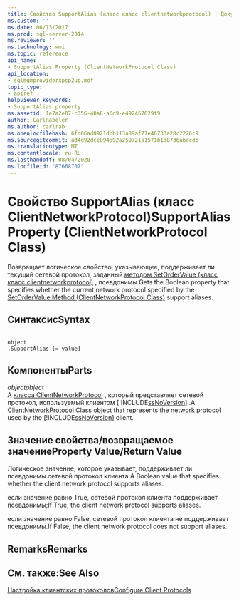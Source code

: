 ```yaml
---
title: Свойство SupportAlias (класс класс clientnetworkprotocol) | Документация Майкрософт
ms.custom: ''
ms.date: 06/13/2017
ms.prod: sql-server-2014
ms.reviewer: ''
ms.technology: wmi
ms.topic: reference
api_name:
- SupportAlias Property (ClientNetworkProtocol Class)
api_location:
- sqlmgmproviderxpsp2up.mof
topic_type:
- apiref
helpviewer_keywords:
- SupportAlias property
ms.assetid: 1e7a2e87-c356-40a6-a6d9-e492467629f9
author: CarlRabeler
ms.author: carlrab
ms.openlocfilehash: 6fd06ad0921dbb113a89af77e46733a28c2226c9
ms.sourcegitcommit: ad4d92dce894592a259721a1571b1d8736abacdb
ms.translationtype: MT
ms.contentlocale: ru-RU
ms.lasthandoff: 08/04/2020
ms.locfileid: "87668707"
---
```

# <a name="supportalias-property-clientnetworkprotocol-class"></a><span data-ttu-id="a6c96-102">Свойство SupportAlias (класс ClientNetworkProtocol)</span><span class="sxs-lookup"><span data-stu-id="a6c96-102">SupportAlias Property (ClientNetworkProtocol Class)</span></span>
  <span data-ttu-id="a6c96-103">Возвращает логическое свойство, указывающее, поддерживает ли текущий сетевой протокол, заданный [методом SetOrderValue (класс класс clientnetworkprotocol)](clientnetworkprotocol-class.md) , псевдонимы.</span><span class="sxs-lookup"><span data-stu-id="a6c96-103">Gets the Boolean property that specifies whether the current network protocol specified by the [SetOrderValue Method (ClientNetworkProtocol Class)](clientnetworkprotocol-class.md) support aliases.</span></span>  
  
## <a name="syntax"></a><span data-ttu-id="a6c96-104">Синтаксис</span><span class="sxs-lookup"><span data-stu-id="a6c96-104">Syntax</span></span>  
  
```  
  
object  
.SupportAlias [= value]  
```  
  
## <a name="parts"></a><span data-ttu-id="a6c96-105">Компоненты</span><span class="sxs-lookup"><span data-stu-id="a6c96-105">Parts</span></span>  
 <span data-ttu-id="a6c96-106">*object*</span><span class="sxs-lookup"><span data-stu-id="a6c96-106">*object*</span></span>  
 <span data-ttu-id="a6c96-107">A [класса ClientNetworkProtocol](clientnetworkprotocol-class.md) , который представляет сетевой протокол, используемый клиентом [!INCLUDE[ssNoVersion](../../../includes/ssnoversion-md.md)] .</span><span class="sxs-lookup"><span data-stu-id="a6c96-107">A [ClientNetworkProtocol Class](clientnetworkprotocol-class.md) object that represents the network protocol used by the [!INCLUDE[ssNoVersion](../../../includes/ssnoversion-md.md)] client.</span></span>  
  
## <a name="property-valuereturn-value"></a><span data-ttu-id="a6c96-108">Значение свойства/возвращаемое значение</span><span class="sxs-lookup"><span data-stu-id="a6c96-108">Property Value/Return Value</span></span>  
 <span data-ttu-id="a6c96-109">Логическое значение, которое указывает, поддерживает ли псевдонимы сетевой протокол клиента:</span><span class="sxs-lookup"><span data-stu-id="a6c96-109">A Boolean value that specifies whether the client network protocol supports aliases.</span></span>  
  
 <span data-ttu-id="a6c96-110">если значение равно True, сетевой протокол клиента поддерживает псевдонимы;</span><span class="sxs-lookup"><span data-stu-id="a6c96-110">If True, the client network protocol supports aliases.</span></span>  
  
 <span data-ttu-id="a6c96-111">если значение равно False, сетевой протокол клиента не поддерживает псевдонимы.</span><span class="sxs-lookup"><span data-stu-id="a6c96-111">If False, the client network protocol does not support aliases.</span></span>  
  
## <a name="remarks"></a><span data-ttu-id="a6c96-112">Remarks</span><span class="sxs-lookup"><span data-stu-id="a6c96-112">Remarks</span></span>  
  
## <a name="see-also"></a><span data-ttu-id="a6c96-113">См. также:</span><span class="sxs-lookup"><span data-stu-id="a6c96-113">See Also</span></span>  
 [<span data-ttu-id="a6c96-114">Настройка клиентских протоколов</span><span class="sxs-lookup"><span data-stu-id="a6c96-114">Configure Client Protocols</span></span>](https://technet.microsoft.com/library/ms181035.aspx)  
  
  
